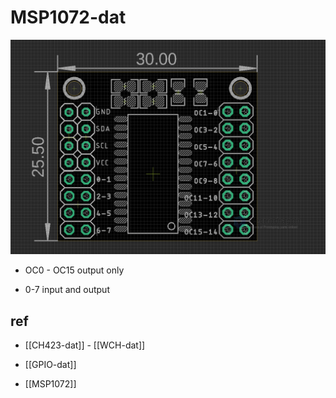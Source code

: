 
# MSP1072-dat


![](2024-01-19-16-59-21.png)

- OC0 - OC15 output only 

- 0-7 input and output 


## ref 

- [[CH423-dat]] - [[WCH-dat]]

- [[GPIO-dat]]


- [[MSP1072]]